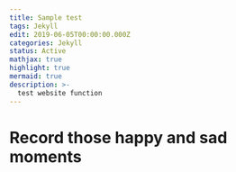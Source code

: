 ```yaml
---
title: Sample test
tags: Jekyll
edit: 2019-06-05T00:00:00.000Z
categories: Jekyll
status: Active
mathjax: true
highlight: true
mermaid: true
description: >-
  test website function
---
```


# Record those happy and sad moments  
